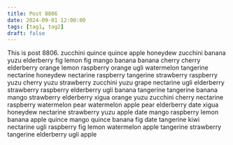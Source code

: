 ```yaml
---
title: Post 8806
date: 2024-09-01 12:00:00
tags: [tag1, tag2]
draft: false
---
```

This is post 8806.
zucchini
quince
quince
apple
honeydew
zucchini
banana
yuzu
elderberry
fig
lemon
fig
mango
banana
banana
cherry
cherry
elderberry
orange
lemon
raspberry
orange
ugli
watermelon
tangerine
nectarine
honeydew
nectarine
raspberry
tangerine
strawberry
raspberry
yuzu
cherry
yuzu
strawberry
zucchini
yuzu
grape
nectarine
ugli
elderberry
strawberry
raspberry
elderberry
ugli
banana
tangerine
tangerine
banana
mango
strawberry
elderberry
xigua
orange
yuzu
zucchini
cherry
nectarine
raspberry
watermelon
pear
watermelon
apple
pear
elderberry
date
xigua
honeydew
nectarine
strawberry
yuzu
apple
date
mango
raspberry
lemon
banana
apple
quince
mango
quince
banana
fig
date
tangerine
kiwi
nectarine
ugli
raspberry
fig
lemon
watermelon
apple
tangerine
strawberry
tangerine
elderberry
ugli
apple
